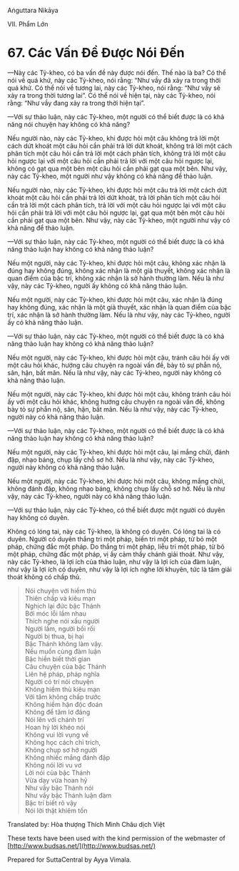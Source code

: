 Aṅguttara Nikāya

VII. Phẩm Lớn

# 67. Các Vấn Ðề Ðược Nói Ðến

—Này các Tỷ-kheo, có ba vấn đề này được nói đến. Thế nào là ba? Có thể nói về quá khứ, này các Tỷ-kheo, nói rằng: “Như vầy đã xảy ra trong thời quá khứ. Có thể nói về tương lai, này các Tỷ-kheo, nói rằng: “Như vầy sẽ xảy ra trong thời tương lai”. Có thể nói về hiện tại, này các Tỷ-kheo, nói rằng: “Như vầy đang xảy ra trong thời hiện tại”.

—Với sự thảo luận, này các Tỷ-kheo, một người có thể biết được là có khả năng nói chuyện hay không có khả năng?

Nếu người nào, này các Tỷ-kheo, khi được hỏi một câu không trả lời một cách dứt khoát một câu hỏi cần phải trả lời dứt khoát, không trả lời một cách phân tích một câu hỏi cần trả lời một cách phân tích, không trả lời một câu hỏi ngược lại với một câu hỏi cần phải trả lời với một câu hỏi ngược lại, không có gạt qua một bên một câu hỏi cần phải gạt qua một bên. Như vậy, này các Tỷ-kheo, một người như vậy không có khả năng để thảo luận.

Nếu người nào, này các Tỷ-kheo, khi được hỏi một câu trả lời một cách dứt khoát một câu hỏi cần phải trả lời dứt khoát, trả lời phân tích một câu hỏi cần trả lời một cách phân tích, trả lời với một câu hỏi ngược lại với một câu hỏi cần phải trả lời với một câu hỏi ngược lại, gạt qua một bên một câu hỏi cần phải gạt qua một bên. Như vậy, này các Tỷ-kheo, một người như vậy có khả năng để thảo luận.

—Với sự thảo luận, này các Tỷ-kheo, một người có thể biết được là có khả năng thảo luận hay không có khả năng thảo luận?

Nếu một người, này các Tỷ-kheo, khi được hỏi một câu, không xác nhận là đúng hay không đúng, không xác nhận là một giả thuyết, không xác nhận là quan điểm của bậc trí, không xác nhận là sở hành thường làm. Nếu là như vậy, này các Tỷ-kheo, người ấy không có khả năng thảo luận.

Nếu một người, này các Tỷ-kheo, khi được hỏi một câu, xác nhận là đúng hay không đúng, xác nhận là một giả thuyết, xác nhận là quan điểm của bậc trí, xác nhận là sở hành thường làm. Nếu là như vậy, này các Tỷ-kheo, người ấy có khả năng thảo luận.

—Với sự thảo luận, này các Tỷ-kheo, một người có thể biết được là có khả năng thảo luận hay không có khả năng thảo luận?

Nếu một người, này các Tỷ-kheo, khi được hỏi một câu, tránh câu hỏi ấy với một câu hỏi khác, hướng câu chuyện ra ngoài vấn đề, bày tỏ sự phẫn nộ, sân, hận, bất mãn. Nếu là như vậy, này các Tỷ-kheo, người này không có khả năng thảo luận.

Nếu một người, này các Tỷ-kheo, khi được hỏi một câu, không tránh câu hỏi ấy với một câu hỏi khác, không hướng câu chuyện ra ngoài vấn đề, không bày tỏ sự phẫn nộ, sân, hận, bất mãn. Nếu là như vậy, này các Tỷ-kheo, người này có khả năng thảo luận.

—Với sự thảo luận, này các Tỷ-kheo, một người có thể biết được là có khả năng thảo luận hay không có khả năng thảo luận?

Nếu một người, này các Tỷ-kheo, khi được hỏi một câu, lại mắng chửi, đánh đập, nhạo báng, chụp lấy chỗ sơ hở. Nếu là như vậy, này các Tỷ-kheo, người này không có khả năng thảo luận.

Nếu một người, này các Tỷ-kheo, khi được hỏi một câu, không mắng chửi, không đánh đập, không nhạo báng, không chụp lấy chỗ sơ hở. Nếu là như vậy, này các Tỷ-kheo, người này có khả năng thảo luận.

—Với sự thảo luận, này các Tỷ-kheo, có thể biết được một người có duyên hay không có duyên.

Không có lóng tai, này các Tỷ-kheo, là không có duyên. Có lóng tai là có duyên. Người có duyên thắng tri một pháp, biến tri một pháp, từ bỏ một pháp, chứng đắc một pháp. Do thắng tri một pháp, liễu tri một pháp, từ bỏ một pháp, chứng đắc một pháp, vị ấy cảm thấy chánh giải thoát. Như vậy, này các Tỷ-kheo, là lợi ích của thảo luận, như vậy là lợi ích của đàm luận, như vậy là lợi ích có duyên, như vậy là lợi ích nghe lời khuyên, tức là tâm giải thoát không có chấp thủ.

> Nói chuyện với hiềm thù  
> Thiên chấp và kiêu mạn  
> Nghịch lại đức bậc Thánh  
> Bới móc lỗi lầm nhau  
> Thích nghe nói xấu người  
> Người lầm, người bối rối  
> Người bị thua, bị hại  
> Bậc Thánh không làm vậy.  
> Nếu muốn cùng đàm luận  
> Bậc hiền biết thời gian  
> Câu chuyện của bậc Thánh  
> Liên hệ pháp, pháp nghĩa  
> Người có trí nói chuyện  
> Không hiềm thù kiêu mạn  
> Với tâm không chấp trước  
> Không hiềm hận độc đoán  
> Không để tâm lơ đãng  
> Nói lên với chánh trí  
> Hoan hỷ lời khéo nói  
> Không vui lời vụng về  
> Không học cách chỉ trích,  
> Không chụp sơ hở người  
> Không nhiếc mắng đánh đập  
> Không nói lời vu vơ  
> Lời nói của bậc Thánh  
> Vừa dạy vừa hoan hỷ  
> Như vầy bậc Thánh nói  
> Như vầy bậc Thánh luận đàm  
> Bậc trí biết rõ vậy  
> Nói lời thật khiêm tốn

Translated by: Hòa thượng Thích Minh Châu dịch Việt

These texts have been used with the kind permission of the webmaster of [http://www.budsas.net/](http://www.budsas.net/)

Prepared for SuttaCentral by Ayya Vimala.